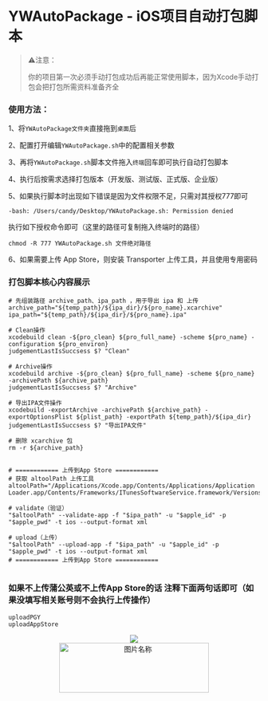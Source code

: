 # YWAutoPackage - iOS项目自动打包脚本

>⚠️注意：
>
> 你的项目第一次必须手动打包成功后再能正常使用脚本，因为Xcode手动打包会把打包所需资料准备齐全

### 使用方法：

1、将`YWAutoPackage文件夹`直接拖到`桌面`后

2、配置打开编辑`YWAutoPackage.sh`中的配置相关参数

3、再将`YWAutoPackage.sh`脚本文件拖入`终端`回车即可执行自动打包脚本

4、执行后按需求选择打包版本（开发版、测试版、正式版、企业版）

5、如果执行脚本时出现如下错误是因为文件权限不足，只需对其授权777即可
```
-bash: /Users/candy/Desktop/YWAutoPackage.sh: Permission denied
```
执行如下授权命令即可（这里的路径可复制拖入终端时的路径）
```
chmod -R 777 YWAutoPackage.sh 文件绝对路径
```

6、如果需要上传 App Store，则安装 Transporter 上传工具，并且使用专用密码


### 打包脚本核心内容展示

```
# 先组装路径 archive_path、ipa_path ，用于导出 ipa 和 上传
archive_path="${temp_path}/${ipa_dir}/${pro_name}.xcarchive"
ipa_path="${temp_path}/${ipa_dir}/${pro_name}.ipa"

# Clean操作
xcodebuild clean -${pro_clean} ${pro_full_name} -scheme ${pro_name} -configuration ${pro_environ}
judgementLastIsSuccsess $? "Clean"

# Archive操作
xcodebuild archive -${pro_clean} ${pro_full_name} -scheme ${pro_name} -archivePath ${archive_path}
judgementLastIsSuccsess $? "Archive"

# 导出IPA文件操作
xcodebuild -exportArchive -archivePath ${archive_path} -exportOptionsPlist ${plist_path} -exportPath ${temp_path}/${ipa_dir}
judgementLastIsSuccsess $? "导出IPA文件"

# 删除 xcarchive 包
rm -r ${archive_path}


# ============ 上传到App Store ============  
# 获取 altoolPath 上传工具
altoolPath="/Applications/Xcode.app/Contents/Applications/Application Loader.app/Contents/Frameworks/ITunesSoftwareService.framework/Versions/A/Support/altool"

# validate（验证）
"$altoolPath" --validate-app -f "$ipa_path" -u "$apple_id" -p "$apple_pwd" -t ios --output-format xml

# upload（上传）
"$altoolPath" --upload-app -f "$ipa_path" -u "$apple_id" -p "$apple_pwd" -t ios --output-format xml
# ============ 上传到App Store ============ 
 
```
### 如果不上传蒲公英或不上传App Store的话 注释下面两句话即可（如果没填写相关账号则不会执行上传操作）

```
uploadPGY
uploadAppStore
```

<div align="center">
<img src = "https://upload-images.jianshu.io/upload_images/2822163-1b59ac9d4417b718.png" align = center />
</div>

<div align="center">
<img src = "http://upload-images.jianshu.io/upload_images/2822163-23eb59c7072548bb.png" width = "300" height = "100" alt="图片名称" align = center />
</div>
